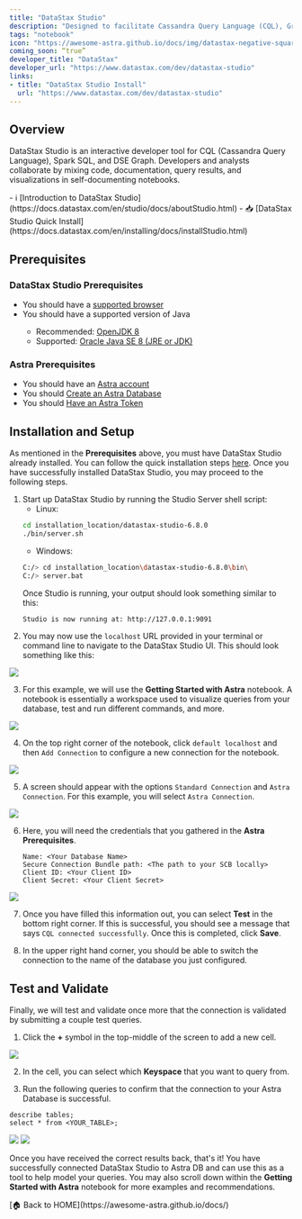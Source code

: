 ```yaml
---
title: "DataStax Studio"
description: "Designed to facilitate Cassandra Query Language (CQL), Graph/Gremlin, and Spark SQL language development, DataStax Studio has all the tools needed for ad hoc queries, visualizing and exploring data sets, profiling performance and comes with a notebook interface that fuels collaboration."
tags: "notebook"
icon: "https://awesome-astra.github.io/docs/img/datastax-negative-square.png"
coming_soon: “true”
developer_title: "DataStax"
developer_url: "https://www.datastax.com/dev/datastax-studio"
links:
- title: "DataStax Studio Install"
  url: "https://www.datastax.com/dev/datastax-studio"
---
```


## Overview 
DataStax Studio is an interactive developer tool for CQL (Cassandra Query Language), Spark SQL, and DSE Graph. Developers and analysts collaborate by mixing code, documentation, query results, and visualizations in self-documenting notebooks.
<div class="nosurface" markdown="1">
- ℹ️ [Introduction to DataStax Studio](https://docs.datastax.com/en/studio/docs/aboutStudio.html)
- 📥 [DataStax Studio Quick Install](https://docs.datastax.com/en/installing/docs/installStudio.html)
</div>

## Prerequisites
### DataStax Studio Prerequisites
<ul class="prerequisites">
  <li class="nosurface">You should have a <a href="https://docs.datastax.com/en/home/docs/supportedPlatforms.html#supportedPlatforms__browser-support">supported browser</a></li>
  <li class="nosurface">You should have a supported version of Java</li>
    <ul>
    <li class="nosurface">Recommended: <a href="https://openjdk.org/">OpenJDK 8</a></li>
    <li class="nosurface">Supported: <a href="https://www.oracle.com/java/technologies/downloads/">Oracle Java SE 8 (JRE or JDK)</a></li>
    </ul></li>
</ul>

### Astra Prerequisites
<ul class="prerequisites">
  <li class="nosurface">You should have an <a href="https://astra.dev/3B7HcYo">Astra account</a></li>
  <li class="nosurface">You should <a href="https://awesome-astra.github.io/docs/pages/astra/create-instance/">Create an Astra Database</a></li>
  <li class="nosurface">You should <a href="https://awesome-astra.github.io/docs/pages/astra/create-token/">Have an Astra Token</a></li>
</ul>

## Installation and Setup
As mentioned in the **Prerequisites** above, you must have DataStax Studio already installed. You can follow the quick installation steps [here](https://docs.datastax.com/en/installing/docs/installStudio.html). Once you have successfully installed DataStax Studio, you may proceed to the following steps. 

1. Start up DataStax Studio by running the Studio Server shell script:
    - Linux: 
    ```bash
    cd installation_location/datastax-studio-6.8.0
    ./bin/server.sh
    ```
    - Windows:
    ```bash
    C:/> cd installation_location\datastax-studio-6.8.0\bin\
    C:/> server.bat
    ```
    Once Studio is running, your output should look something similar to this:
    ```bash
    Studio is now running at: http://127.0.0.1:9091
    ```
2. You may now use the `localhost` URL provided in your terminal or command line to navigate to the DataStax Studio UI. This should look something like this:
<img src="https://awesome-astra.github.io/docs/img/datastaxstudio/01_getting_started.png"  />

3. For this example, we will use the **Getting Started with Astra** notebook. A notebook is essentially a workspace used to visualize queries from your database, test and run different commands, and more. 
<img src="https://awesome-astra.github.io/docs/img/datastaxstudio/02_astra_tile.png"  />

4. On the top right corner of the notebook, click `default localhost` and then `Add Connection` to configure a new connection for the notebook.
<img src="https://awesome-astra.github.io/docs/img/datastaxstudio/03_add_connection.png"  />

5. A screen should appear with the options `Standard Connection` and `Astra Connection`. For this example, you will select `Astra Connection`.
<img src="https://awesome-astra.github.io/docs/img/datastaxstudio/04_create_connection.png"  />

6. Here, you will need the credentials that you gathered in the **Astra Prerequisites**. 
    ```
    Name: <Your Database Name>
    Secure Connection Bundle path: <The path to your SCB locally>
    Client ID: <Your Client ID>
    Client Secret: <Your Client Secret>
    ```
<img src="https://awesome-astra.github.io/docs/img/datastaxstudio/05_connection_credentials.png"  />

7. Once you have filled this information out, you can select **Test** in the bottom right corner. If this is successful, you should see a message that says `CQL connected successfully`. Once this is completed, click **Save**. 

8. In the upper right hand corner, you should be able to switch the connection to the name of the database you just configured. 

## Test and Validate
Finally, we will test and validate once more that the connection is validated by submitting a couple test queries.

1. Click the **+** symbol in the top-middle of the screen to add a new cell. 
<img src="https://awesome-astra.github.io/docs/img/datastaxstudio/06_add_cell.png"  />

2. In the cell, you can select which **Keyspace** that you want to query from. 

3. Run the following queries to confirm that the connection to your Astra Database is successful. 

```
describe tables;
select * from <YOUR_TABLE>;
```
<img src="https://awesome-astra.github.io/docs/img/datastaxstudio/07_describe_tables.png"  />
<img src="https://awesome-astra.github.io/docs/img/datastaxstudio/08_select_statement.png"  />


Once you have received the correct results back, that's it! You have successfully connected DataStax Studio to Astra DB and can use this as a tool to help model your queries. You may also scroll down within the **Getting Started with Astra** notebook for more examples and recommendations. 

<div class="nosurface" markdown="1">
[🏠 Back to HOME](https://awesome-astra.github.io/docs/)
</div>

